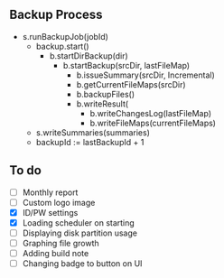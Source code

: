 

## Backup Process

- s.runBackupJob(jobId)
	- backup.start()
		- b.startDirBackup(dir)
			- b.startBackup(srcDir, lastFileMap)
				- b.issueSummary(srcDir, Incremental)
				- b.getCurrentFileMaps(srcDir)
				- b.backupFiles()
				- b.writeResult(
					- b.writeChangesLog(lastFileMap)
					- b.writeFileMaps(currentFileMaps)
    - s.writeSummaries(summaries)
	- backupId := lastBackupId + 1
	
	
	
## To do

- [ ] Monthly report
- [ ] Custom logo image
- [x] ID/PW settings
- [x] Loading scheduler on starting
- [ ] Displaying disk partition usage
- [ ] Graphing file growth
- [ ] Adding build note
- [ ] Changing badge to button on UI
